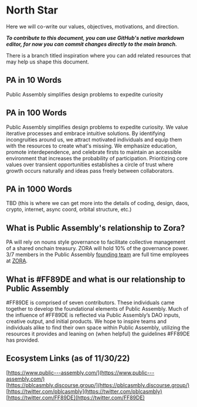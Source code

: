 # North Star
Here we will co-write our values, objectives, motivations, and direction.

***To contribute to this document, you can use GitHub's native markdown editor, for now you can commit changes directly to the main branch.***

There is a branch titled inspiration where you can add related resources that may help us shape this document.

## PA in 10 Words
Public Assembly simplifies design problems to expedite curiosity 

## PA in 100 Words
Public Assembly simplifies design problems to expedite curiosity. We value iterative processes and embrace intuitive solutions. By identifying incongruities around us, we attract motivated individuals and equip them with the resources to create what's missing. We emphasize education, promote interdependence, and celebrate firsts to maintain an accessible environment that increases the probability of participation. Prioritizing core values over transient opportunities establishes a circle of trust where growth occurs naturally and ideas pass freely between collaborators.

## PA in 1000 Words
TBD (this is where we can get more into the details of coding, design, daos, crypto, internet, async coord, orbital structure, etc.)

## What is Public Assembly's relationship to Zora?
PA will rely on nouns style governance to facilitate collective management of a shared onchain treasury. ZORA will hold 10% of the governance power. 3/7 members in the Public Assembly [founding team](https://twitter.com/FF89DE) are full time employees at [ZORA](https://twitter.com/ourZORA).

## What is #FF89DE and what is our relationship to Public Assembly

#FF89DE is comprised of seven contributors. These individuals came together to develop the foundational elements of Public Assembly. Much of the influence of #FF89DE is reflected via Public Assembly’s DAO inputs, creative output, and initial products. We hope to inspire teams and individuals alike to find their own space within Public Assembly, utilizing the resources it provides and leaning on (when helpful) the guidelines #FF89DE has provided.

## Ecosystem Links (as of 11/30/22)
[https://www.public---assembly.com/](https://www.public---assembly.com/) \
[https://pblcasmbly.discourse.group/](https://pblcasmbly.discourse.group/) \
[https://twitter.com/pblcasmbly](https://twitter.com/pblcasmbly) \
[https://twitter.com/FF89DE](https://twitter.com/FF89DE)







